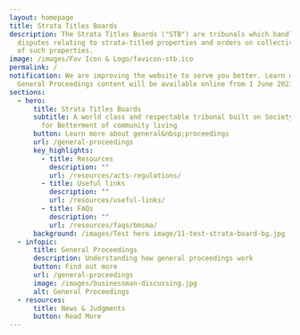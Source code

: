 ```yaml
---
layout: homepage
title: Strata Titles Boards
description: The Strata Titles Boards ("STB") are tribunals which handle
  disputes relating to strata-titled properties and orders on collective sales
  of such properties.
image: /images/Fav Icon & Logo/favicon-stb.ico
permalink: /
notification: We are improving the website to serve you better. Learn more about
  General Proceedings content will be available online from 1 June 2023.
sections:
  - hero:
      title: Strata Titles Boards
      subtitle: A world class and respectable tribunal built on Society’s Trust and
        for Betterment of community living
      button: Learn more about general&nbsp;proceedings
      url: /general-proceedings
      key_highlights:
        - title: Resources
          description: ""
          url: /resources/acts-regulations/
        - title: Useful links
          description: ""
          url: /resources/useful-links/
        - title: FAQs
          description: ""
          url: /resources/faqs/bmsma/
      background: /images/Test hero image/11-test-strata-board-bg.jpg
  - infopic:
      title: General Proceedings
      description: Understanding how general proceedings work
      button: Find out more
      url: /general-proceedings
      image: /images/businessman-discussing.jpg
      alt: General Proceedings
  - resources:
      title: News & Judgments
      button: Read More
---
```

